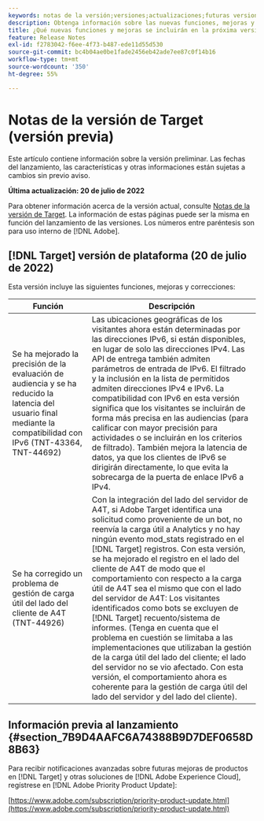 ```yaml
---
keywords: notas de la versión;versiones;actualizaciones;futuras versiones;mejoras;nuevas funciones;correcciones;actualizaciones;versión preliminar
description: Obtenga información sobre las nuevas funciones, mejoras y correcciones que incluirá la próxima versión de Adobe Target, incluidos el SDK, la API y las bibliotecas de JavaScript.
title: ¿Qué nuevas funciones y mejoras se incluirán en la próxima versión?
feature: Release Notes
exl-id: f2783042-f6ee-4f73-b487-ede11d55d530
source-git-commit: bc4b04ae0be1fade2456eb42ade7ee87c0f14b16
workflow-type: tm+mt
source-wordcount: '350'
ht-degree: 55%

---
```


# Notas de la versión de Target (versión previa)

Este artículo contiene información sobre la versión preliminar. Las fechas del lanzamiento, las características y otras informaciones están sujetas a cambios sin previo aviso.

**Última actualización: 20 de julio de 2022**

Para obtener información acerca de la versión actual, consulte [Notas de la versión de Target](release-notes.md). La información de estas páginas puede ser la misma en función del lanzamiento de las versiones. Los números entre paréntesis son para uso interno de [!DNL Adobe].

## [!DNL Target] versión de plataforma (20 de julio de 2022)

Esta versión incluye las siguientes funciones, mejoras y correcciones:

| Función | Descripción |
| --- | --- |
| Se ha mejorado la precisión de la evaluación de audiencia y se ha reducido la latencia del usuario final mediante la compatibilidad con IPv6 (TNT-43364, TNT-44692) | Las ubicaciones geográficas de los visitantes ahora están determinadas por las direcciones IPv6, si están disponibles, en lugar de solo las direcciones IPv4. Las API de entrega también admiten parámetros de entrada de IPv6. El filtrado y la inclusión en la lista de permitidos admiten direcciones IPv4 e IPv6. La compatibilidad con IPv6 en esta versión significa que los visitantes se incluirán de forma más precisa en las audiencias (para calificar con mayor precisión para actividades o se incluirán en los criterios de filtrado). También mejora la latencia de datos, ya que los clientes de IPv6 se dirigirán directamente, lo que evita la sobrecarga de la puerta de enlace IPv6 a IPv4. |
| Se ha corregido un problema de gestión de carga útil del lado del cliente de A4T (TNT-44926) | Con la integración del lado del servidor de A4T, si Adobe Target identifica una solicitud como proveniente de un bot, no reenvía la carga útil a Analytics y no hay ningún evento mod_stats registrado en el [!DNL Target] registros. Con esta versión, se ha mejorado el registro en el lado del cliente de A4T de modo que el comportamiento con respecto a la carga útil de A4T sea el mismo que con el lado del servidor de A4T: Los visitantes identificados como bots se excluyen de [!DNL Target] recuento/sistema de informes. (Tenga en cuenta que el problema en cuestión se limitaba a las implementaciones que utilizaban la gestión de la carga útil del lado del cliente; el lado del servidor no se vio afectado. Con esta versión, el comportamiento ahora es coherente para la gestión de carga útil del lado del servidor y del lado del cliente). |


## Información previa al lanzamiento {#section_7B9D4AAFC6A74388B9D7DEF0658D8B63}

Para recibir notificaciones avanzadas sobre futuras mejoras de productos en [!DNL Target] y otras soluciones de [!DNL Adobe Experience Cloud], regístrese en [!DNL Adobe Priority Product Update]:

[https://www.adobe.com/subscription/priority-product-update.html](https://www.adobe.com/subscription/priority-product-update.html)
